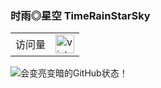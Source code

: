 ### 时雨◎星空 TimeRainStarSky
<!--
**TimeRainStarSky/TimeRainStarSky** is a ✨ _special_ ✨ repository because its `README.md` (this file) appears on your GitHub profile.

Here are some ideas to get you started:

- 🔭 I’m currently working on ...
- 🌱 I’m currently learning ...
- 👯 I’m looking to collaborate on ...
- 🤔 I’m looking for help with ...
- 💬 Ask me about ...
- 📫 How to reach me: ...
- 😄 Pronouns: ...
- ⚡ Fun fact: ...
-->
<table>
  <tr>
    <td>访问量</td>
    <td><img src="https://profile-counter.glitch.me/TimeRainStarSky/count.svg" alt="vistor count" height="30" /></td>
  </tr>
</table>

<div>
  <picture>
    <source media="(prefers-color-scheme: dark)" srcset="https://github-readme-stats.vercel.app/api?username=TimeRainStarSky&show_icons=true&theme=dark">
    <source media="(prefers-color-scheme: light)" srcset="https://github-readme-stats.vercel.app/api?username=TimeRainStarSky&show_icons=true">
    <img alt="会变亮变暗的GitHub状态！" src="https://github-readme-stats.vercel.app/api?username=TimeRainStarSky&show_icons=true">
  </picture>
</div>
